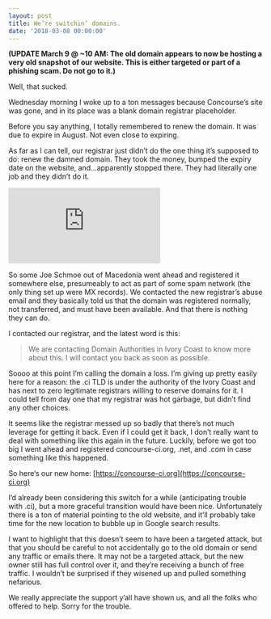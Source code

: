 ```yaml
---
layout: post
title: We’re switchin’ domains.
date: '2018-03-08 00:00:00'
---
```


**(UPDATE March 9 @ ~10 AM: The old domain appears to now be hosting a very old snapshot of our website. This is either targeted or part of a phishing scam. Do not go to it.)**

Well, that sucked.

Wednesday morning I woke up to a ton messages because Concourse’s site was gone, and in its place was a blank domain registrar placeholder.

Before you say anything, I totally remembered to renew the domain. It was due to expire in August. Not even close to expiring.

As far as I can tell, our registrar just didn’t do the one thing it’s supposed to do: renew the damned domain. They took the money, bumped the expiry date on the website, and…apparently stopped there. They had literally one job and they didn’t do it.

<!--kg-card-begin: html--><iframe src="https://www.youtube.com/embed/4T2GmGSNvaM?start=39"   frameborder="0" scrolling="no"></iframe><!--kg-card-end: html-->

So some Joe Schmoe out of Macedonia went ahead and registered it somewhere else, presumeably to act as part of some spam network (the only thing set up were MX records). We contacted the new registrar’s abuse email and they basically told us that the domain was registered normally, not transferred, and must have been available. And that there is nothing they can do.

I contacted our registrar, and the latest word is this:

> We are contacting Domain Authorities in Ivory Coast to know more about this. I will contact you back as soon as possible.

Soooo at this point I’m calling the domain a loss. I’m giving up pretty easily here for a reason: the&nbsp;.ci TLD is under the authority of the Ivory Coast and has next to zero legitimate registrars willing to reserve domains for it. I could tell from day one that my registrar was hot garbage, but didn’t find any other choices.

It seems like the registrar messed up so badly that there’s not much leverage for getting it back. Even if I could get it back, I don’t really want to deal with something like this again in the future. Luckily, before we got too big I went ahead and registered concourse-ci.org,&nbsp;.net, and&nbsp;.com in case something like this happened.

So here‘s our new home: [https://concourse-ci.org](https://concourse-ci.org)

I’d already been considering this switch for a while (anticipating trouble with&nbsp;.ci), but a more graceful transition would have been nice. Unfortunately there is a ton of material pointing to the old website, and it’ll probably take time for the new location to bubble up in Google search results.

I want to highlight that this doesn’t seem to have been a targeted attack, but that you should be careful to not accidentally go to the old domain or send any traffic or emails there. It may not be a targeted attack, but the new owner still has full control over it, and they’re receiving a bunch of free traffic. I wouldn’t be surprised if they wisened up and pulled something nefarious.

We really appreciate the support y’all have shown us, and all the folks who offered to help. Sorry for the trouble.

